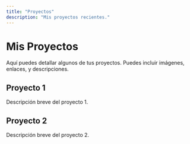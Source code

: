```yaml
---
title: "Proyectos"
description: "Mis proyectos recientes."
---
```


# Mis Proyectos

Aquí puedes detallar algunos de tus proyectos. Puedes incluir imágenes, enlaces, y descripciones.

## Proyecto 1
Descripción breve del proyecto 1.

## Proyecto 2
Descripción breve del proyecto 2.